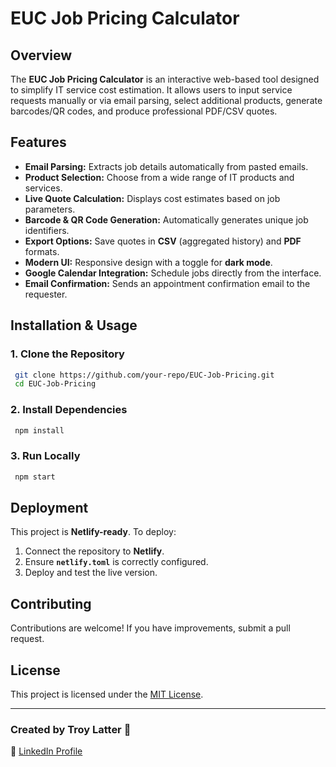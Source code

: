 # EUC Job Pricing Calculator

## Overview
The **EUC Job Pricing Calculator** is an interactive web-based tool designed to simplify IT service cost estimation. It allows users to input service requests manually or via email parsing, select additional products, generate barcodes/QR codes, and produce professional PDF/CSV quotes.

## Features
- **Email Parsing:** Extracts job details automatically from pasted emails.
- **Product Selection:** Choose from a wide range of IT products and services.
- **Live Quote Calculation:** Displays cost estimates based on job parameters.
- **Barcode & QR Code Generation:** Automatically generates unique job identifiers.
- **Export Options:** Save quotes in **CSV** (aggregated history) and **PDF** formats.
- **Modern UI:** Responsive design with a toggle for **dark mode**.
- **Google Calendar Integration:** Schedule jobs directly from the interface.
- **Email Confirmation:** Sends an appointment confirmation email to the requester.

## Installation & Usage
### 1. Clone the Repository
```sh
 git clone https://github.com/your-repo/EUC-Job-Pricing.git
 cd EUC-Job-Pricing
```
### 2. Install Dependencies
```sh
 npm install
```
### 3. Run Locally
```sh
 npm start
```

## Deployment
This project is **Netlify-ready**. To deploy:
1. Connect the repository to **Netlify**.
2. Ensure **`netlify.toml`** is correctly configured.
3. Deploy and test the live version.

## Contributing
Contributions are welcome! If you have improvements, submit a pull request.

## License
This project is licensed under the [MIT License](LICENSE).

---

### **Created by Troy Latter** 🚀
🔗 [LinkedIn Profile](https://www.linkedin.com/in/theinnovater/)
